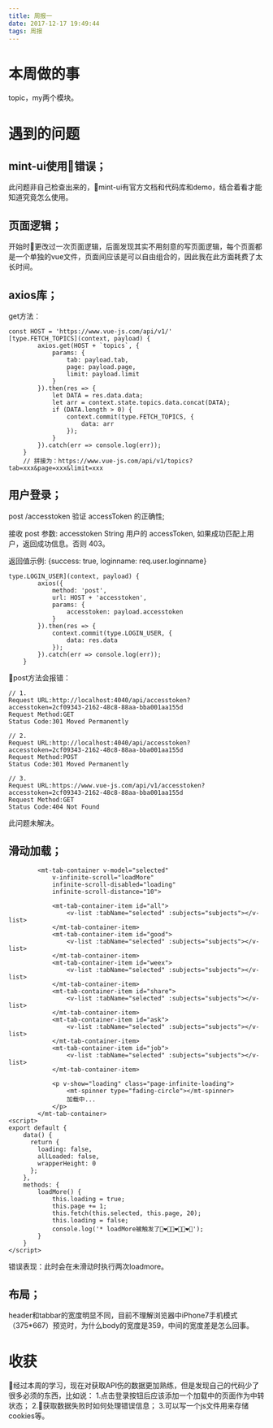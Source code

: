 ```yaml
---
title: 周报一
date: 2017-12-17 19:49:44
tags: 周报
---
```


# 本周做的事
topic，my两个模块。

# 遇到的问题
## mint-ui使用错误；
此问题非自己检查出来的，mint-ui有官方文档和代码库和demo，结合着看才能知道究竟怎么使用。
## 页面逻辑；
开始时更改过一次页面逻辑，后面发现其实不用刻意的写页面逻辑，每个页面都是一个单独的vue文件，页面间应该是可以自由组合的，因此我在此方面耗费了太长时间。
<!-- more -->
## axios库；
get方法：
```
const HOST = 'https://www.vue-js.com/api/v1/'
[type.FETCH_TOPICS](context, payload) {
        axios.get(HOST + `topics`, {
            params: {
                tab: payload.tab,
                page: payload.page,
                limit: payload.limit
            }
        }).then(res => {
            let DATA = res.data.data;
            let arr = context.state.topics.data.concat(DATA);
            if (DATA.length > 0) {
                context.commit(type.FETCH_TOPICS, {
                    data: arr
                });
            }
        }).catch(err => console.log(err));
    }
    // 拼接为：https://www.vue-js.com/api/v1/topics?tab=xxx&page=xxx&limit=xxx
```
## 用户登录；
post /accesstoken 验证 accessToken 的正确性;

接收 post 参数:
accesstoken  String  用户的 accessToken, 如果成功匹配上用户，返回成功信息。否则 403。

返回值示例:  {success: true, loginname: req.user.loginname}

```
type.LOGIN_USER](context, payload) {
        axios({
            method: 'post',
            url: HOST + 'accesstoken',
            params: {
                accesstoken: payload.accesstoken
            }
        }).then(res => {
            context.commit(type.LOGIN_USER, {
                data: res.data
            });
        }).catch(err => console.log(err));
    }
```
post方法会报错：
```
// 1.
Request URL:http://localhost:4040/api/accesstoken?accesstoken=2cf09343-2162-48c8-88aa-bba001aa155d
Request Method:GET
Status Code:301 Moved Permanently

// 2.
Request URL:http://localhost:4040/api/accesstoken?accesstoken=2cf09343-2162-48c8-88aa-bba001aa155d
Request Method:POST
Status Code:301 Moved Permanently

// 3.
Request URL:https://www.vue-js.com/api/v1/accesstoken?accesstoken=2cf09343-2162-48c8-88aa-bba001aa155d
Request Method:GET
Status Code:404 Not Found
```
此问题未解决。

## 滑动加载；
```
        <mt-tab-container v-model="selected"
            v-infinite-scroll="loadMore"
            infinite-scroll-disabled="loading"
            infinite-scroll-distance="10">

            <mt-tab-container-item id="all">
                <v-list :tabName="selected" :subjects="subjects"></v-list>
            </mt-tab-container-item>
            <mt-tab-container-item id="good">
                <v-list :tabName="selected" :subjects="subjects"></v-list>
            </mt-tab-container-item>
            <mt-tab-container-item id="weex">
                <v-list :tabName="selected" :subjects="subjects"></v-list>
            </mt-tab-container-item>
            <mt-tab-container-item id="share">
                <v-list :tabName="selected" :subjects="subjects"></v-list>
            </mt-tab-container-item>
            <mt-tab-container-item id="ask">
                <v-list :tabName="selected" :subjects="subjects"></v-list>
            </mt-tab-container-item>
            <mt-tab-container-item id="job">
                <v-list :tabName="selected" :subjects="subjects"></v-list>
            </mt-tab-container-item>
            
            <p v-show="loading" class="page-infinite-loading">
                <mt-spinner type="fading-circle"></mt-spinner>
                加载中...
            </p>
        </mt-tab-container>
<script>
export default {
    data() {
      return {
        loading: false,
        allLoaded: false,
        wrapperHeight: 0
      };
    },
    methods: {
        loadMore() {
            this.loading = true;
            this.page += 1;
            this.fetch(this.selected, this.page, 20);
            this.loading = false;
            console.log('* loadMore被触发了👩‍❤️‍👩👩‍❤️‍👩👩‍❤️‍👩');
        }
    }
</script>
```
错误表现：此时会在未滑动时执行两次loadmore。

## 布局；
header和tabbar的宽度明显不同，目前不理解浏览器中iPhone7手机模式（375*667）预览时，为什么body的宽度是359，中间的宽度差是怎么回事。

# 收获
经过本周的学习，现在对获取API伤的数据更加熟练，但是发现自己的代码少了很多必须的东西，比如说：
1.点击登录按钮后应该添加一个加载中的页面作为中转状态；
2.获取数据失败时如何处理错误信息；
3.可以写一个js文件用来存储cookies等。